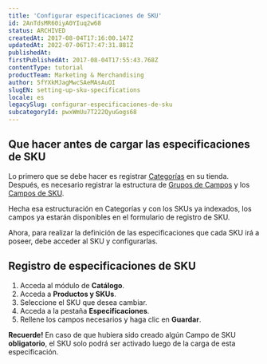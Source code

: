 ```yaml
---
title: 'Configurar especificaciones de SKU'
id: 2AnTdsMR60iyA0YIuq2w68
status: ARCHIVED
createdAt: 2017-08-04T17:16:00.147Z
updatedAt: 2022-07-06T17:47:31.881Z
publishedAt: 
firstPublishedAt: 2017-08-04T17:55:43.768Z
contentType: tutorial
productTeam: Marketing & Merchandising
author: 5fYXkMJagMwcSAeMAsAuOI
slugEN: setting-up-sku-specifications
locale: es
legacySlug: configurar-especificaciones-de-sku
subcategoryId: pwxWmUu7T222QyuGogs68
---
```


## Que hacer antes de cargar las especificaciones de SKU

Lo primero que se debe hacer es registrar [Categorías](/es/tutorial/cadastrando-categoria) en su tienda. Después, es necesario registrar la estructura de [Grupos de Campos](/es/tutorial/criando-grupo-de-categoria) y los [Campos de SKU](/es/tutorial/criando-campo-de-sku).

Hecha esa estructuración en Categorías y con los SKUs ya indexados, los campos ya estarán disponibles en el formulario de registro de SKU.

Ahora, para realizar la definición de las especificaciones que cada SKU irá a poseer, debe acceder al SKU y configurarlas.

## Registro de especificaciones de SKU

1. Acceda al módulo de __Catálogo__.
2. Acceda a __Productos y SKUs__.
3. Seleccione el SKU que desea cambiar.
4. Acceda a la pestaña __Especificaciones__.
5. Rellene los campos necesarios y haga clic en **Guardar**. 

**Recuerde!** En caso de que hubiera sido creado algún Campo de SKU **obligatorio**, el SKU solo podrá ser activado luego de la carga de esta especificación.

